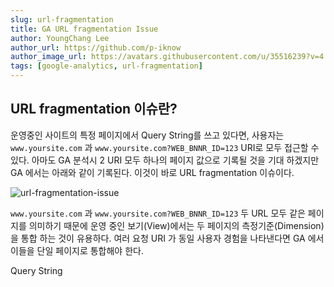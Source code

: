 ```yaml
---
slug: url-fragmentation
title: GA URL fragmentation Issue
author: YoungChang Lee
author_url: https://github.com/p-iknow
author_image_url: https://avatars.githubusercontent.com/u/35516239?v=4
tags: [google-analytics, url-fragmentation]
---
```


## URL fragmentation 이슈란?
운영중인 사이트의 특정 페이지에서 Query String를 쓰고 있다면, 사용자는 `www.yoursite.com` 과 `www.yoursite.com?WEB_BNNR_ID=123` URI로  모두 접근할 수 있다.  아마도 GA 분석시 2 URI 모두 하나의 페이지 값으로 기록될 것을 기대 하겠지만 GA 에서는 아래와 같이 기록된다.  이것이 바로 URL fragmentation 이슈이다.

![url-fragmentation-issue](https://user-images.githubusercontent.com/35516239/130347429-d05e9139-866d-4acf-8c08-41142cf16ae4.png)

 `www.yoursite.com` 과 `www.yoursite.com?WEB_BNNR_ID=123` 두 URL 모두 같은 페이지를 의미하기  때문에 운영 중인 보기(View)에서는 두 페이지의 측정기준(Dimension)을 통합 하는 것이 유용하다. 여러 요청 URI 가 동일 사용자 경험을 나타낸다면 GA 에서 이들을 단일 페이지로 통합해야 한다.

Query String
